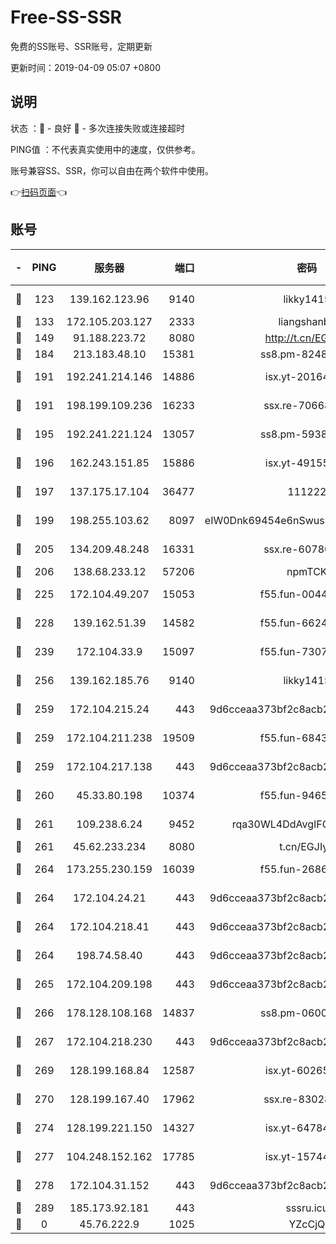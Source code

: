 # Free-SS-SSR

免费的SS账号、SSR账号，定期更新

更新时间：2019-04-09 05:07 +0800

## 说明

状态     ：🙂 - 良好 🙁 - 多次连接失败或连接超时

PING值   ：不代表真实使用中的速度，仅供参考。

账号兼容SS、SSR，你可以自由在两个软件中使用。

👉[扫码页面](https://liesauer.github.io/Free-SS-SSR/)👈

## 账号

|-|PING|服务器|端口|密码|加密方式|区域|
|:----:|:----:|:-----:|-----:|:----:|:----:|:----:|
|🙂|123|139.162.123.96|9140|likky1415|aes-256-cfb|JP|
|🙂|133|172.105.203.127|2333|liangshanbo|chacha20|JP|
|🙂|149|91.188.223.72|8080|http://t.cn/EGJIyrl|rc4-md5|RU|
|🙂|184|213.183.48.10|15381|ss8.pm-82487575|rc4-md5|RU|
|🙂|191|192.241.214.146|14886|isx.yt-20164849|aes-256-cfb|US|
|🙂|191|198.199.109.236|16233|ssx.re-70668248|aes-256-cfb|US|
|🙂|195|192.241.221.124|13057|ss8.pm-59380091|aes-256-cfb|US|
|🙂|196|162.243.151.85|15886|isx.yt-49155174|aes-256-cfb|US|
|🙂|197|137.175.17.104|36477|111222|aes-256-cfb|CN|
|🙂|199|198.255.103.62|8097|eIW0Dnk69454e6nSwuspv9DmS201tQ0D|aes-256-cfb|US|
|🙂|205|134.209.48.248|16331|ssx.re-60780251|aes-256-cfb|US|
|🙂|206|138.68.233.12|57206|npmTCK|rc4-md5|US|
|🙂|225|172.104.49.207|15053|f55.fun-00442983|aes-256-cfb|SG|
|🙂|228|139.162.51.39|14582|f55.fun-66240156|aes-256-cfb|SG|
|🙂|239|172.104.33.9|15097|f55.fun-73077519|aes-256-cfb|SG|
|🙂|256|139.162.185.76|9140|likky1415|aes-256-cfb|DE|
|🙂|259|172.104.215.24|443|9d6cceaa373bf2c8acb22e60b6a58be6|aes-256-cfb|US|
|🙂|259|172.104.211.238|19509|f55.fun-68433460|aes-256-cfb|US|
|🙂|259|172.104.217.138|443|9d6cceaa373bf2c8acb22e60b6a58be6|aes-256-cfb|US|
|🙂|260|45.33.80.198|10374|f55.fun-94658580|aes-256-cfb|US|
|🙂|261|109.238.6.24|9452|rqa30WL4DdAvgIFG6Fs3znzTa|aes-256-cfb|FR|
|🙂|261|45.62.233.234|8080|t.cn/EGJIyrl|rc4-md5|CA|
|🙂|264|173.255.230.159|16039|f55.fun-26864065|aes-256-cfb|US|
|🙂|264|172.104.24.21|443|9d6cceaa373bf2c8acb22e60b6a58be6|aes-256-cfb|US|
|🙂|264|172.104.218.41|443|9d6cceaa373bf2c8acb22e60b6a58be6|aes-256-cfb|US|
|🙂|264|198.74.58.40|443|9d6cceaa373bf2c8acb22e60b6a58be6|aes-256-cfb|US|
|🙂|265|172.104.209.198|443|9d6cceaa373bf2c8acb22e60b6a58be6|aes-256-cfb|US|
|🙂|266|178.128.108.168|14837|ss8.pm-06000886|aes-256-cfb|SG|
|🙂|267|172.104.218.230|443|9d6cceaa373bf2c8acb22e60b6a58be6|aes-256-cfb|US|
|🙂|269|128.199.168.84|12587|isx.yt-60265263|aes-256-cfb|SG|
|🙂|270|128.199.167.40|17962|ssx.re-83028997|aes-256-cfb|SG|
|🙂|274|128.199.221.150|14327|isx.yt-64784578|aes-256-cfb|SG|
|🙂|277|104.248.152.162|17785|isx.yt-15744802|aes-256-cfb|SG|
|🙂|278|172.104.31.152|443|9d6cceaa373bf2c8acb22e60b6a58be6|aes-256-cfb|US|
|🙂|289|185.173.92.181|443|sssru.icu|rc4-md5|RU|
|🙁|0|45.76.222.9|1025|YZcCjQ|rc4-md5|JP|
